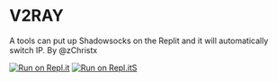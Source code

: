 # V2RAY
A tools can put up Shadowsocks on the Replit and it will automatically switch IP.
By @zChristx

[![Run on Repl.it](https://repl.it/badge/github/zChristx/V2RAY)](https://repl.it/github/zChristx/V2RAY)
[![Run on Repl.itS](https://repl.it/badge/github/zChristx/V2RAY)](https://replit.com/@zChristx/V2RAY)
